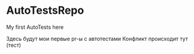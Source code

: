 # AutoTestsRepo
My first AutoTests here

Здесь будут мои первые pr-ы с автотестами
Конфликт происходит тут (тест)